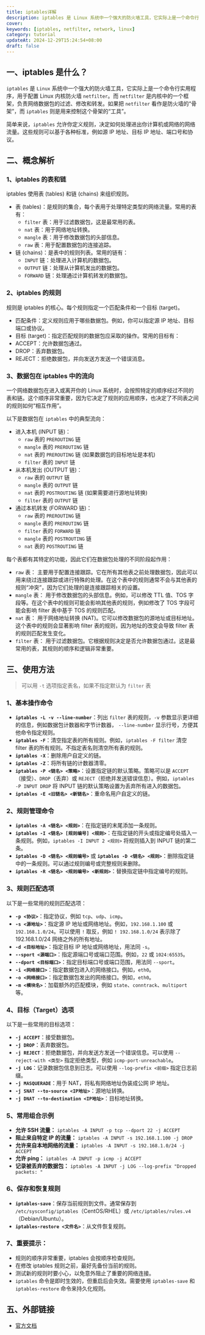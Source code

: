 ```yaml
---
title: iptables详解
description: iptables 是 Linux 系统中一个强大的防火墙工具，它实际上是一个命令行实用程序，用于配置 Linux 内核防火墙 netfilter
cover:
keywords: [iptables, netfilter, network, linux]
category: tutorial
updateAt: 2024-12-29T15:24:54+08:00
draft: false
---
```


## 一、iptables 是什么？

`iptables` 是 `Linux` 系统中一个强大的防火墙工具，它实际上是一个命令行实用程序，用于配置 Linux 内核防火墙 `netfilter`。而 `netfilter` 是内核中的一个框架，负责网络数据包的过滤、修改和转发。如果把 `netfilter` 看作是防火墙的“骨架”，而 `iptables` 则是用来控制这个骨架的“工具”。

简单来说，`iptables` 允许你定义规则，决定如何处理进出你计算机或网络的网络流量。这些规则可以基于各种标准，例如源 IP 地址、目标 IP 地址、端口号和协议。

## 二、概念解析

### 1、iptables 的表和链

iptables 使用表 (tables) 和链 (chains) 来组织规则。

- 表 (tables)：是规则的集合，每个表用于处理特定类型的网络流量。常用的表有：
  - `filter` 表：用于过滤数据包，这是最常用的表。
  - `nat` 表：用于网络地址转换。
  - `mangle` 表：用于修改数据包的头部信息。
  - `raw` 表：用于配置数据包的连接追踪。
- 链 (chains)：是表中的规则列表。常用的链有：
  - `INPUT` 链：处理进入计算机的数据包。
  - `OUTPUT` 链：处理从计算机发出的数据包。
  - `FORWARD` 链：处理通过计算机转发的数据包。

### 2、iptables 的规则

规则是 iptables 的核心。每个规则指定一个匹配条件和一个目标 (target)。

- 匹配条件：定义规则应用于哪些数据包。例如，你可以指定源 IP 地址、目标端口或协议。
- 目标 (target)：指定匹配规则的数据包应采取的操作。常用的目标有：
- ACCEPT：允许数据包通过。
- DROP：丢弃数据包。
- REJECT：拒绝数据包，并向发送方发送一个错误消息。

### 3、数据包在 iptables 中的流向

一个网络数据包在进入或离开你的 Linux 系统时，会按照特定的顺序经过不同的表和链。这个顺序非常重要，因为它决定了规则的应用顺序，也决定了不同表之间的规则如何“相互作用”。

以下是数据包在 `iptables` 中的典型流向：

- 进入本机 (INPUT 链)：
  - `raw` 表的 `PREROUTING` 链
  - `mangle` 表的 `PREROUTING` 链
  - `nat` 表的 `PREROUTING` 链 (如果数据包的目标地址是本机)
  - `filter` 表的 `INPUT` 链
- 从本机发出 (OUTPUT 链)：
  - `raw` 表的 `OUTPUT` 链
  - `mangle` 表的 `OUTPUT` 链
  - `nat` 表的 `POSTROUTING` 链 (如果需要进行源地址转换)
  - `filter` 表的 `OUTPUT` 链
- 通过本机转发 (FORWARD 链)：
  - `raw` 表的 `PREROUTING` 链
  - `mangle` 表的 `PREROUTING` 链
  - `filter` 表的 `FORWARD` 链
  - `mangle` 表的 `POSTROUTING` 链
  - `nat` 表的 `POSTROUTING` 链

每个表都有其特定的功能，因此它们在数据包处理的不同阶段起作用：

- `raw` 表： 主要用于配置连接跟踪。它在所有其他表之前处理数据包，因此可以用来绕过连接跟踪或进行特殊的处理。在这个表中的规则通常不会与其他表的规则“冲突”，因为它们处理的是连接跟踪相关的设置。
- `mangle` 表： 用于修改数据包的头部信息。例如，可以修改 TTL 值、TOS 字段等。在这个表中的规则可能会影响其他表的规则，例如修改了 TOS 字段可能会影响 filter 表中基于 TOS 的规则匹配。
- `nat` 表： 用于网络地址转换 (NAT)。它可以修改数据包的源地址或目标地址。这个表中的规则会显著影响 filter 表的规则，因为地址的改变会导致 filter 表的规则匹配发生变化。
- `filter` 表： 用于过滤数据包。它根据规则决定是否允许数据包通过。这是最常用的表，其规则的顺序和逻辑非常重要。

## 三、使用方法

> 可以用 `-t` 选项指定表名，如果不指定默认为 `filter` 表

### 1、基本操作命令

- **`iptables -L -v --line-number`**：列出 `filter` 表的规则，`-v` 参数显示更详细的信息，例如数据包计数器和字节计数器， `--line-number` 显示行号，方便其他命令指定规则。
- **`iptables -F`**：清空指定表的所有规则。例如，`iptables -F filter` 清空 filter 表的所有规则。不指定表名则清空所有表的规则。
- **`iptables -X`**：删除用户自定义的链。
- **`iptables -Z`**：将所有链的计数器清零。
- **`iptables -P <链名> <策略>`**：设置指定链的默认策略。策略可以是 `ACCEPT`（接受）、`DROP`（丢弃）或 `REJECT`（拒绝并发送错误信息）。例如，`iptables -P INPUT DROP` 将 INPUT 链的默认策略设置为丢弃所有进入的数据包。
- **`iptables -E <旧链名> <新链名>`**：重命名用户自定义的链。

### 2、规则管理命令

- **`iptables -A <链名> <规则>`**：在指定链的末尾添加一条规则。
- **`iptables -I <链名> [规则编号] <规则>`**：在指定链的开头或指定编号处插入一条规则。例如，`iptables -I INPUT 2 <规则>` 将规则插入到 INPUT 链的第二条。
- **`iptables -D <链名> <规则编号>`** 或 **`iptables -D <链名> <规则>`**：删除指定链中的一条规则。可以通过规则编号或完整规则来删除。
- **`iptables -R <链名> <规则编号> <新规则>`**：替换指定链中指定编号的规则。

### 3、规则匹配选项

以下是一些常用的规则匹配选项：

- **`-p <协议>`**：指定协议，例如 `tcp`、`udp`、`icmp`。
- **`-s <源地址>`**：指定源 IP 地址或网络地址。例如，`192.168.1.100` 或 `192.168.1.0/24`。可以使用 `!` 取反，例如 `! 192.168.1.0/24` 表示除了 192.168.1.0/24 网络之外的所有地址。
- **`-d <目标地址>`**：指定目标 IP 地址或网络地址，用法同 `-s`。
- **`--sport <源端口>`**：指定源端口号或端口范围。例如，`22` 或 `1024:65535`。
- **`--dport <目标端口>`**：指定目标端口号或端口范围，用法同 `--sport`。
- **`-i <网络接口>`**：指定数据包进入的网络接口。例如，`eth0`。
- **`-o <网络接口>`**：指定数据包发出的网络接口。例如，`eth0`。
- **`-m <模块名>`**：加载额外的匹配模块，例如 `state`、`conntrack`、`multiport` 等。

### 4、目标（Target）选项

以下是一些常用的目标选项：

- **`-j ACCEPT`**：接受数据包。
- **`-j DROP`**：丢弃数据包。
- **`-j REJECT`**：拒绝数据包，并向发送方发送一个错误信息。可以使用 `--reject-with <类型>` 指定拒绝类型，例如 `icmp-port-unreachable`。
- **`-j LOG`**：记录数据包信息到日志。可以使用 `--log-prefix <前缀>` 指定日志前缀。
- **`-j MASQUERADE`**：用于 NAT，将私有网络地址伪装成公网 IP 地址。
- **`-j SNAT --to-source <IP地址>`**：源地址转换。
- **`-j DNAT --to-destination <IP地址>`**：目标地址转换。

### 5、常用组合示例

- **允许 SSH 流量：** `iptables -A INPUT -p tcp --dport 22 -j ACCEPT`
- **阻止来自特定 IP 的流量：** `iptables -A INPUT -s 192.168.1.100 -j DROP`
- **允许来自本地网络的流量：** `iptables -A INPUT -s 192.168.1.0/24 -j ACCEPT`
- **允许 ping：** `iptables -A INPUT -p icmp -j ACCEPT`
- **记录被丢弃的数据包：** `iptables -A INPUT -j LOG --log-prefix "Dropped packets: "`

### 6、保存和恢复规则

- **`iptables-save`**：保存当前规则到文件。通常保存到 `/etc/sysconfig/iptables`（CentOS/RHEL）或 `/etc/iptables/rules.v4`（Debian/Ubuntu）。
- **`iptables-restore <文件名>`**：从文件恢复规则。

### 7、**重要提示：**

- 规则的顺序非常重要，iptables 会按顺序检查规则。
- 在修改 iptables 规则之前，最好先备份当前的规则。
- 测试新的规则时要小心，以免意外阻止了重要的网络连接。
- `iptables` 命令是即时生效的，但重启后会失效。需要使用 `iptables-save` 和 `iptables-restore` 命令来持久化规则。

## 五、外部链接

- [官方文档](https://www.netfilter.org/projects/iptables/index.html)
